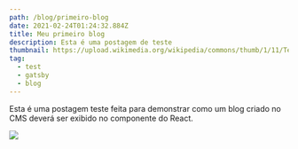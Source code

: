 ```yaml
---
path: /blog/primeiro-blog
date: 2021-02-24T01:24:32.884Z
title: Meu primeiro blog
description: Esta é uma postagem de teste
thumbnail: https://upload.wikimedia.org/wikipedia/commons/thumb/1/11/Test-Logo.svg/783px-Test-Logo.svg.png
tag:
  - test
  - gatsby
  - blog
---
```

Esta é uma postagem teste feita para demonstrar como um blog criado no CMS deverá ser exibido no componente do React.

![](https://i.giphy.com/media/GF3mIfPAXhVUSXFtkK/source.gif)